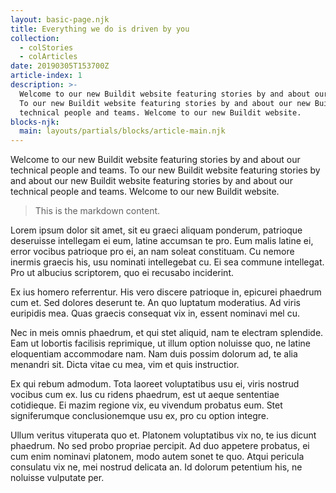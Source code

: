 ```yaml
---
layout: basic-page.njk
title: Everything we do is driven by you
collection:
  - colStories
  - colArticles
date: 20190305T153700Z
article-index: 1
description: >-
  Welcome to our new Buildit website featuring stories by and about our technical people and teams.
  To our new Buildit website featuring stories by and about our new Buildit website featuring stories by and about our
  technical people and teams. Welcome to our new Buildit website.
blocks-njk:
  main: layouts/partials/blocks/article-main.njk
---
```

Welcome to our new Buildit website featuring stories by and about our technical people and teams. To our new Buildit website featuring stories by and about our new Buildit website featuring stories by and about our technical people and teams. Welcome to our new Buildit website.

> This is the markdown content.

Lorem ipsum dolor sit amet, sit eu graeci aliquam ponderum, patrioque deseruisse intellegam ei eum, latine accumsan te pro. Eum malis latine ei, error vocibus patrioque pro ei, an nam soleat constituam. Cu nemore inermis graecis his, usu nominati intellegebat cu. Ei sea commune intellegat. Pro ut albucius scriptorem, quo ei recusabo inciderint.

Ex ius homero referrentur. His vero discere patrioque in, epicurei phaedrum cum et. Sed dolores deserunt te. An quo luptatum moderatius. Ad viris euripidis mea. Quas graecis consequat vix in, essent nominavi mel cu.

Nec in meis omnis phaedrum, et qui stet aliquid, nam te electram splendide. Eam ut lobortis facilisis reprimique, ut illum option noluisse quo, ne latine eloquentiam accommodare nam. Nam duis possim dolorum ad, te alia menandri sit. Dicta vitae cu mea, vim et quis instructior.

Ex qui rebum admodum. Tota laoreet voluptatibus usu ei, viris nostrud vocibus cum ex. Ius cu ridens phaedrum, est ut aeque sententiae cotidieque. Ei mazim regione vix, eu vivendum probatus eum. Stet signiferumque conclusionemque usu ex, pro cu option integre.

Ullum veritus vituperata quo et. Platonem voluptatibus vix no, te ius dicunt phaedrum. No sed probo propriae percipit. Ad duo appetere probatus, ei cum enim nominavi platonem, modo autem sonet te quo. Atqui pericula consulatu vix ne, mei nostrud delicata an. Id dolorum petentium his, ne noluisse vulputate per.